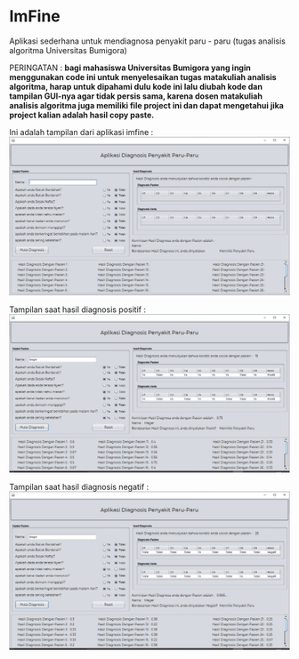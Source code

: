 # ImFine
Aplikasi sederhana untuk mendiagnosa penyakit paru - paru (tugas analisis algoritma Universitas Bumigora)

PERINGATAN : **bagi mahasiswa Universitas Bumigora yang ingin menggunakan code ini untuk menyelesaikan tugas matakuliah analisis algoritma, harap untuk dipahami dulu kode ini lalu diubah kode dan tampilan GUI-nya agar tidak persis sama, karena dosen matakuliah analisis algoritma juga memiliki file project ini dan dapat mengetahui jika project kalian adalah hasil copy paste.**

Ini adalah tampilan dari aplikasi imfine :
![Tampilan Aplikasi](/Screenshots/imfine.PNG)

Tampilan saat hasil diagnosis positif :
![Tampilan Aplikasi](/Screenshots/imfine2.PNG)

Tampilan saat hasil diagnosis negatif :
![Tampilan Aplikasi](/Screenshots/imfine3.PNG)
